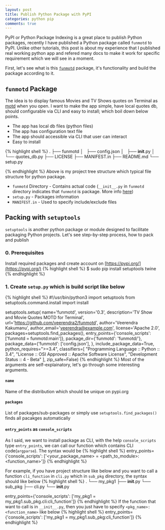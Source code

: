 ```yaml
---
layout: post
title: Publish Python Package with PyPI
categories: python pip
comments: true
---
```

PyPI or Python Package Indexing is a great place to publish Python packages, recently I have published a Python package called `funmotd` to PyPI. Unlike other tutorials, this post is about my experience that I published real working python app and refered many docs to make it work for specific requirement which we will see in a moment. 

First, let's see what is this [`funmotd`](https://github.com/veerendra2/funmotd) package, it's functionality and build the package according to it.

## `funmotd` Package
The idea is to display famous Movies and TV Shows quotes on Terminal as [motd](https://en.wikipedia.org/wiki/Motd_(Unix)) when you open. I want to make the app simple, have local quotes db, should configurable via CLI and easy to install; which boil down below points.
* The app has local db files (python files)
* The app has configuration text file
* The app should accessible via CLI that user can interact 
* Easy to install

{% highlight shell %}
.
├── funmotd
│   ├── config.json
│   ├── __init__.py
│   └── quotes_db.py
├── LICENSE
├── MANIFEST.in
├── README.md
└── setup.py

{% endhighlight %}
Above is my project tree structure which typical file structure for python package.

* `funmotd` Directory - Contains actual code (`__init__.py` in `funmotd` directory indicates that `funmotd` is package. More info [here](https://stackoverflow.com/questions/448271/what-is-init-py-for))
* `setup.py` - Packages information
* `MANIFEST.in` - Used to specify include/exclude files


## Packing with `setuptools`
`setuptools` is another python package or module designed to facilitate packaging Python projects. Let's see step-by-step process, how to pack and publish

### 0. Prerequisites    
Install required packages and create account on [https://pypi.org/](https://pypi.org/)
{% highlight shell %}
$ sudo pip install setuptools twine
{% endhighlight %}

### 1. Create `setup.py` which is build script like below
{% highlight shell %}
#!/usr/bin/python3
import setuptools
from setuptools.command.install import install

setuptools.setup(
      name='funmotd',
      version='0.3',
      description='TV Show and Movie Quotes MOTD for Terminal',
      url='https://github.com/veerendra2/funmotd',
      author='Veerendra Kakumanu',
      author_email='veerendra@example.com',
      license='Apache 2.0',
      packages=setuptools.find_packages(),
      entry_points={'console_scripts': ['funmotd = funmotd:main']},
      package_dir={'funmotd': 'funmotd/'},
      package_data={'funmotd': ['config.json'], },
      include_package_data=True,
      python_requires=">=3.4",
      classifiers=[
              "Programming Language :: Python :: 3.4",
              "License :: OSI Approved :: Apache Software License",
              "Development Status :: 4 - Beta"
          ],
      zip_safe=False)
{% endhighlight %}
Most of the arguments are self-explainatory, let's go through some interesting arguments.
#### `name`
Name of the distribution which should be unique on pypi.org

#### `packages` 
List of packages/sub-packages or simply use `setuptools.find_packages()` finds all pacakges automatically

#### `entry_points` as `console_scripts`
As I said, we want to install package as CLI, with the help `console_scripts` type `entry_points`, we can call our function which contains CLI code(`argparse`). The syntax would be 
{% highlight shell %}
entry_points={'console_scripts': ['<your_package_name> = <path_to_module>:<function_name>']}
{% endhighlight %}

For example, if you have project structure like below and you want to call a function `cli_function` in `cli.py` which in `sub_pkg` directory, the syntax should like below
{% highlight shell %}
.
└── my_pkg1
    ├── __init__.py
    └── sub_pkg
        ├── cli.py
        └── __init__.py


entry_points={'console_scripts': ['my_pkg1 = my_pkg1.sub_pkg.cli:cli_function']}
{% endhighlight %}
If the function that want to call is in `__init__.py`, then you just have to specify `<pkg_name>:<function_name>` like below
{% highlight shell %}
entry_points={'console_scripts': ['my_pkg1 = my_pkg1.sub_pkg:cli_function']}
{% endhighlight %}
<style>
.tablelines table, .tablelines td, .tablelines th {
        border: 2px solid black;
        padding: 5px;
        }
.tablelines th{
 text-align:center;
 font-weight:bold
}

.PageNavigation {
  font-size: 16px;
  display: block;
  width: auto;
  overflow: hidden;
}

.PageNavigation a {
  display: block;
  width: 80%;
  float: left;
  margin: 1em 0;
}

.PageNavigation .next {
  text-align: left;
}

</style>